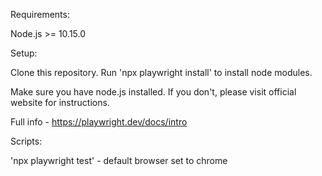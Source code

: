 Requirements:

Node.js >= 10.15.0

Setup:

Clone this repository.
Run 'npx playwright install' to install node modules.

Make sure you have node.js installed. If you don't, please visit official website for instructions.

Full info - https://playwright.dev/docs/intro

Scripts:

'npx playwright test' - default browser set to chrome 
